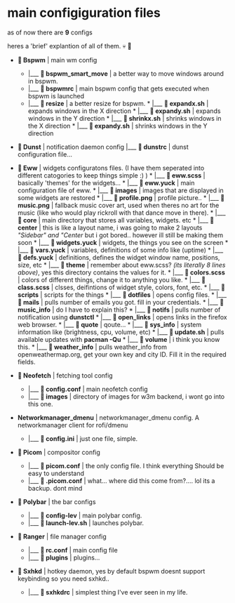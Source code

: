 # main configiguration files 

as of now there are **9** configs

heres a 'brief' explantion of all of them. 💀 📁 

* **📁 Bspwm** | main wm config
    * |___ ** bspwm_smart_move** | a better way to move windows around in bspwm. 
    * |___ ** bspwmrc** | main bspwm config that gets executed when bspwm is launched
    * |___ **📁 resize** | a better resize for bspwm.
            * |___ ** expandx.sh** | expands windows in the X direction
            * |___ ** expandy.sh** | expands windows in the Y direction
            * |___ ** shrinkx.sh** | shrinks windows in the X direction
            * |___ ** expandy.sh** | shrinks windows in the Y direction
            
* **📁 Dunst** | notification daemon config
      |___ ** dunstrc** | dunst configuration file... 
      
* **📁 Eww** | widgets configuratons files. (I have them seperated into different catogories to keep things simple :) )
      * |___ ** eww.scss** | basically 'themes' for the widgets...
      * |___ ** eww.yuck** | main configuration file of eww.
      * |___ **📁 images** | images that are displayed in some widgets are restored
              * |___ ** profile.png** | profile picture..
              * |___ ** music.png** | fallback music cover art, used when theres no art for the music (like who would play rickroll with that dance move in there).
      * |___ **📁 core** | main directory that stores all variables, widgets. etc
              * |___ **📁 center** | this is like a layout name, i was going to make 2 layouts *"Sidebar" and "Center* but i got bored.. however ill still be making them soon
                       * |___ ** widgets.yuck** | widgets, the things you see on the screen
                       * |___ ** vars.yuck** | variables, definitions of some info like (uptime)
                       * |___ ** defs.yuck** | definitions, defines the widget window name, positions, size, etc
                       * |___ **📁 theme** | remember about eww.scss? *(its literally 8 lines above)*, yes this directory contains the values for it.
                                * |___ ** colors.scss** | colors of different things, change it to anything you like.
                                * |___ ** class.scss** | clsses, deifintions of widget style, colors, font, etc.
      * |___ **📁 scripts** | scripts for the things
                * |___ ** dotfiles** | opens config files.
                * |___ ** mails** | pulls number of emails you got. fill in your credentials.
                * |___ ** music_info** | do I have to explain this?
                * |___ ** notifs** | pulls number of notification using **dunstctl**
                * |___ ** open_links** | opens links in the firefox web browser.
                * |___ ** quote** | qoute...
                * |___ ** sys_info** | system information like (brightness, cpu, volume, etc)
                * |___ ** update.sh** | pulls available updates with **pacman -Qu**
                * |___ ** volume** | i think you know this.
                * |___ ** weather_info** | pulls weather_info from openweathermap.org, get your own key and city ID. Fill it in the required fields.
 
 * **📁 Neofetch** | fetching tool config
      * |___ ** config.conf** | main neofetch config
      * |___ **📁 images** | directory of images for w3m backend, i wont go into this one.
 
 * **Networkmanager_dmenu** | networkmanager_dmenu config. A networkmanager client for rofi/dmenu
      * |___ ** config.ini** | just one file, simple.
     
 * **📁 Picom** | compositor config
      * |___ ** picom.conf** | the only config file. I think everything Should be easy to understand
      * |___ ** .picom.conf** | what... where did this come from?.... lol its a backup. dont mind
      
 * **📁 Polybar** | the bar configs
      * |___ ** config-lev** | main polybar config.
      * |___ ** launch-lev.sh** | launches polybar.
      
 * **📁 Ranger** | file manager config
      * |___ ** rc.conf** | main config file
      * |___ **📁 plugins** | plugins...
      
 * **📁 Sxhkd** | hotkey daemon, yes by default bspwm doesnt support keybinding so you need sxhkd..
      * |___ ** sxhkdrc** | simplest thing I've ever seen in my life.
 
 

